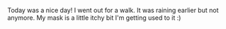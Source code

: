 Today was a nice day! I went out for a walk. It was raining earlier but not anymore. My mask is a little itchy bit I'm getting used to it :)
